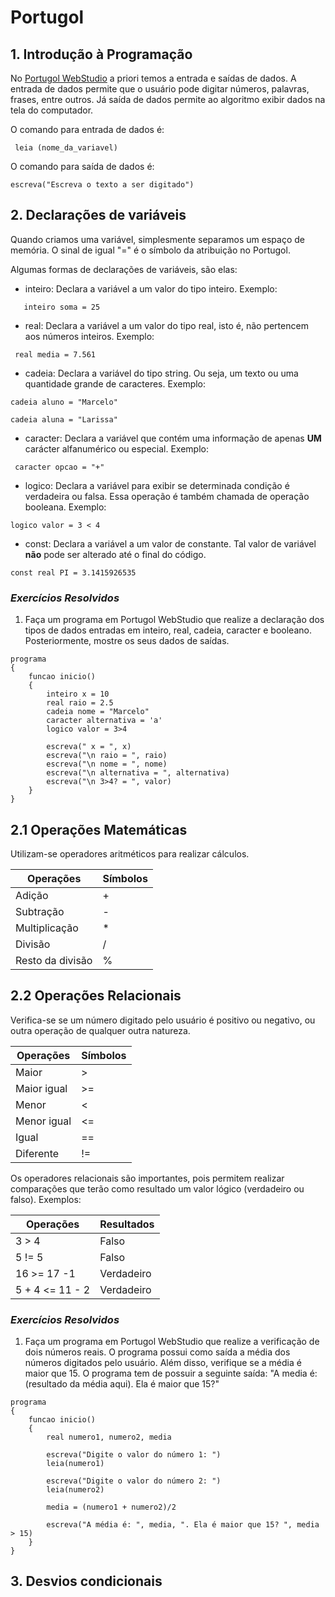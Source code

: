 # Portugol

## 1. Introdução à Programação

No [Portugol WebStudio](https://portugol-webstudio.cubos.io/ide) a priori temos a entrada e saídas de dados. A entrada de dados permite que o usuário pode digitar números, palavras, frases, entre outros. Já saída de dados permite ao algoritmo exibir dados na tela do computador.

O comando para entrada de dados é:

```
 leia (nome_da_variavel)
```

O comando para saída de dados é:

```
escreva("Escreva o texto a ser digitado")
```

## 2. Declarações de variáveis

Quando criamos uma variável, simplesmente separamos um espaço de memória. O sinal de igual "=" é o símbolo da atribuição no Portugol.

Algumas formas de declarações de variáveis, são elas:

- inteiro: Declara a variável a um valor do tipo inteiro. Exemplo:

```
   inteiro soma = 25
```

- real: Declara a variável a um valor do tipo real, isto é, não pertencem aos números inteiros. Exemplo:

```
 real media = 7.561
```

- cadeia: Declara a variável do tipo string. Ou seja, um texto ou uma quantidade grande de caracteres. Exemplo:

```
cadeia aluno = "Marcelo"

cadeia aluna = "Larissa"
```

- caracter: Declara a variável que contém uma informação de apenas **UM** carácter alfanumérico ou especial. Exemplo:

```
 caracter opcao = "+"
```

- logico: Declara a variável para exibir se determinada condição é verdadeira ou falsa. Essa operação é também chamada de operação booleana. Exemplo:

```
logico valor = 3 < 4
```

- const: Declara a variável a um valor de constante. Tal valor de variável **não** pode ser alterado até o final do código.

```
const real PI = 3.1415926535
```

### _Exercícios Resolvidos_

1. Faça um programa em Portugol WebStudio que realize a declaração dos tipos de dados entradas em inteiro, real, cadeia, caracter e booleano. Posteriormente, mostre os seus dados de saídas.

```
programa
{
	funcao inicio()
	{
        inteiro x = 10
        real raio = 2.5
        cadeia nome = "Marcelo"
        caracter alternativa = 'a'
        logico valor = 3>4

        escreva(" x = ", x)
        escreva("\n raio = ", raio)
        escreva("\n nome = ", nome)
        escreva("\n alternativa = ", alternativa)
        escreva("\n 3>4? = ", valor)
	}
}
```

## 2.1 Operações Matemáticas

Utilizam-se operadores aritméticos para realizar cálculos.

| Operações        | Símbolos |
| ---------------- | -------- |
| Adição           | +        |
| Subtração        | -        |
| Multiplicação    | \*       |
| Divisão          | /        |
| Resto da divisão | %        |

## 2.2 Operações Relacionais

Verifica-se se um número digitado pelo usuário é positivo ou negativo, ou outra operação de qualquer outra natureza.

| Operações   | Símbolos |
| ----------- | -------- |
| Maior       | >        |
| Maior igual | >=       |
| Menor       | <        |
| Menor igual | <=       |
| Igual       | ==       |
| Diferente   | !=       |

Os operadores relacionais são importantes, pois permitem realizar comparações que terão como resultado um valor lógico (verdadeiro ou falso). Exemplos:

| Operações       | Resultados |
| --------------- | ---------- |
| 3 > 4           | Falso      |
| 5 != 5          | Falso      |
| 16 >= 17 -1     | Verdadeiro |
| 5 + 4 <= 11 - 2 | Verdadeiro |

### _Exercícios Resolvidos_

1. Faça um programa em Portugol WebStudio que realize a verificação de dois números reais. O programa possui como saída a média dos números digitados pelo usuário. Além disso, verifique se a média é maior que 15. O programa tem de possuir a seguinte saída: "A media é: (resultado da média aqui). Ela é maior que 15?"

```
programa
{
	funcao inicio()
	{
        real numero1, numero2, media

        escreva("Digite o valor do número 1: ")
        leia(numero1)

        escreva("Digite o valor do número 2: ")
        leia(numero2)

        media = (numero1 + numero2)/2

        escreva("A média é: ", media, ". Ela é maior que 15? ", media > 15)
	}
}
```

## 3. Desvios condicionais
